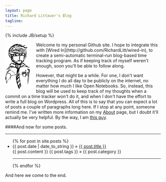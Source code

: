 ```yaml
---
layout: page
title: Richard Littauer's Blog
tagline: 
---
```

{% include JB/setup %}

<img style="float:left;padding-right:15px;" src="images/inktank.png" /> 
Welcome to my personal Github site. I hope to integrate this with [Wired In](http://github.com/RichardLitt/wired-in), to create a
semi-automatic terminal-run blog-based time tracking program. As if
keeping track of myself weren't enough, soon you'll be able to follow
along. 

However, that might be a while. For one, I don't want everything I do
all day to be publicly on the internet, no matter how much I like Open
Notebooks. So, instead, this blog will be used to keep track of my thoughts when a commit on a time tracker won't do it, and when I don't have the effort to write a full
blog on Wordpress. All of this is to say that you can expect a lot of posts
a couple of paragraphs long here. If I stop at any point, someone remind
me. I've written more information on my [About](about.html) page, but I
doubt it'll actually be very helpful. By the way, I am [this
guy](http://www.burntfen.net).

####And now for some posts. 

<hr />

<ul class="posts">
  {% for post in site.posts %}
    <li><span>{{ post.date | date_to_string }}</span> &raquo; <a href="{{ BASE_PATH }}{{ post.url }}">{{ post.title }}</a>
    <br />
    <span>{{ post.content }}</span>
    <span>{{ post.tags }}</span> &raquo; <span>{{ post.category }}</span>
    <br />
    <hr />
    </li>
  {% endfor %}
</ul>

And here we come to the end. 
